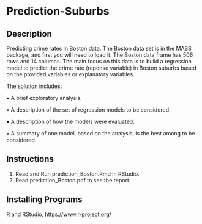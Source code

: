 # Prediction-Suburbs

## Description

Predicting crime rates in Boston data. The Boston data set is in the MASS package, and first you will need to load it. The Boston data frame has 506 rows and 14 columns. The main focus on this data is to build a regression model to predict the crime rate (reponse variable) in Boston suburbs based on the provided variables or explanatory variables.

The solution includes:

• A brief exploratory analysis.

• A description of the set of regression models to be considered.

• A description of how the models were evaluated.

• A summary of one model, based on the analysis, is the best among to be considered.

## Instructions

1. Read and Run prediction_Boston.Rmd in RStudio.
2. Read prediction_Boston.pdf to see the report.

## Installing Programs

R and RStudio, https://www.r-project.org/
